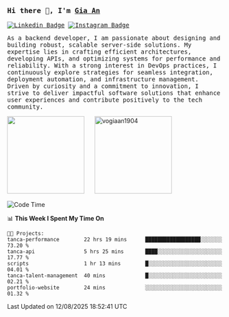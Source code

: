 ### <samp>Hi there 👋, I'm <a href="https://www.linkedin.com/in/vogiaan1904/" target="_blank">Gia An</a></samp>

<samp> [![Linkedin Badge](https://img.shields.io/badge/-LinkedIn-0e76a8?style=flat-square&logo=Linkedin&logoColor=white)](https://linkedin.com/in/vogiaan1904)
[![Instagram Badge](https://img.shields.io/badge/-Instagram-e4405f?style=flat-square&logo=Instagram&logoColor=white)](https://instagram.com/_.ja.ann_/) </samp> 

<samp>As a backend developer, I am passionate about designing and building robust, scalable server-side solutions. My expertise lies in crafting efficient architectures, developing APIs, and optimizing systems for performance and reliability. With a strong interest in DevOps practices, I continuously explore strategies for seamless integration, deployment automation, and infrastructure management. Driven by curiosity and a commitment to innovation, I strive to deliver impactful software solutions that enhance user experiences and contribute positively to the tech community.</samp>



<div>
  <img height="180em" src="https://github-readme-stats.vercel.app/api/top-langs/?username=vogiaan1904&show_icons=true&hide_border=true&layout=compact&langs_count=10&theme=transparent&include_orgs=true"/>
  &nbsp;&nbsp;&nbsp;&nbsp;
  <img height="180em" src="https://github-readme-stats.vercel.app/api?username=vogiaan1904&show_icons=true&hide_border=true&&count_private=true&include_all_commits=true&theme=transparent&locale=en" alt="vogiaan1904" />
</div>






<!--START_SECTION:waka-->
![Code Time](http://img.shields.io/badge/Code%20Time-1%2C301%20hrs%2031%20mins-blue)

📊 **This Week I Spent My Time On** 

```text
🐱‍💻 Projects: 
tanca-performance        22 hrs 19 mins      ██████████████████░░░░░░░   73.20 % 
tanca-api                5 hrs 25 mins       ████░░░░░░░░░░░░░░░░░░░░░   17.77 % 
scripts                  1 hr 13 mins        █░░░░░░░░░░░░░░░░░░░░░░░░   04.01 % 
tanca-talent-management  40 mins             █░░░░░░░░░░░░░░░░░░░░░░░░   02.21 % 
portfolio-website        24 mins             ░░░░░░░░░░░░░░░░░░░░░░░░░   01.32 % 
```


 Last Updated on 12/08/2025 18:52:41 UTC
<!--END_SECTION:waka-->
